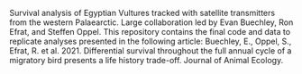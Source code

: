 Survival analysis of Egyptian Vultures tracked with satellite transmitters from the western Palaearctic. Large collaboration led by Evan Buechley, Ron Efrat, and Steffen Oppel. This repository contains the final code and data to replicate analyses presented in the following article: 
Buechley, E., Oppel, S., Efrat, R. et al. 2021.
Differential survival throughout the full annual cycle of a migratory bird presents a life history trade-off.
Journal of Animal Ecology.
